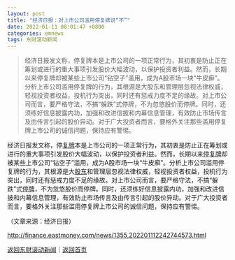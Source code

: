 ```yaml
---
layout: post
title: "经济日报：对上市公司滥用停复牌说“不”"
date: 2022-01-11 08:01:47 +0800
categories: emnews
tags: 东财滚动新闻
---
```

> 经济日报发文称，停复牌本是上市公司的一项正常行为，其初衷是防止正在筹划或进行的重大事项引发股价大幅波动，以保护投资者利益。然而，长期以来停复牌却被某些上市公司“钻空子”滥用，成为A股市场一块“牛皮癣”。分析上市公司滥用停复牌的行为，其根源是大股东和管理层忽视法律权威，轻视投资者权益，投机行为突出，同时还有惩戒力度不足的缘故。对上市公司而言，要严格守法，不搞“躲跌”式停牌，不为忽悠股价而停牌。同时，还须练好信息披露内功，加强和改进信披和内幕信息管理，有效防止市场传言及由传言引起的股价异动。对于广大投资者而言，要格外关注那些滥用停复牌上市公司的诚信问题，保持应有警惕。

<p>经济日报发文称，停<span id="Info.335"><a href="http://data.eastmoney.com/tfpxx/" class="infokey">复牌</a></span>本是上市公司的一项正常行为，其初衷是防止正在筹划或进行的重大事项引发股价大幅波动，以保护投资者利益。然而，长期以来<span id="Info.3275"><a href="http://data.eastmoney.com/tfpxx/" class="infokey">停复牌</a></span>却被某些上市公司“钻空子”滥用，成为A股市场一块“牛皮癣”。分析上市公司滥用停复牌的行为，其根源是大<span id="Info.3286"><a href="http://data.eastmoney.com/gdfx/" class="infokey">股东</a></span>和管理层忽视法律权威，轻视投资者权益，投机行为突出，同时还有惩戒力度不足的缘故。对上市公司而言，要严格守法，不搞“躲跌”式<span id="Info.334"><a href="http://data.eastmoney.com/tfpxx/" class="infokey">停牌</a></span>，不为忽悠股价而停牌。同时，还须练好信息披露内功，加强和改进信披和内幕信息管理，有效防止市场传言及由传言引起的股价异动。对于广大投资者而言，要格外关注那些滥用停复牌上市公司的诚信问题，保持应有警惕。</p><p class="em_media">（文章来源：经济日报）</p>

<http://finance.eastmoney.com/news/1355,202201112242744573.html>

[返回东财滚动新闻](//finews.withounder.com/emnews/)｜[返回首页](//finews.withounder.com/)
